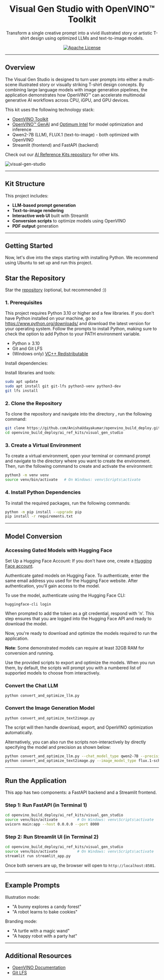 
<div align="center">

# Visual Gen Studio with OpenVINO™ Toolkit  
Transform a single creative prompt into a vivid illustrated story or artistic T-shirt design using optimized LLMs and text-to-image models.

[![Apache License](https://img.shields.io/badge/license-Apache_2.0-green.svg)](https://github.com/openvinotoolkit/openvino_build_deploy/blob/master/LICENSE.txt)

</div>

---

## Overview

The Visual Gen Studio is designed to turn user prompts into either a multi-scene illustrated story or visually striking T-shirt design concepts. 
By combining large language models with image generation pipelines, the application demonstrates how OpenVINO™ can accelerate multimodal generative AI workflows across CPU, iGPU, and GPU devices.

This kit uses the following technology stack:

- [OpenVINO Toolkit](https://docs.openvino.ai/)
- [OpenVINO™ GenAI](https://docs.openvino.ai/2025/openvino-workflow-generative/inference-with-genai.html) and [Optimum Intel](https://docs.openvino.ai/2025/openvino-workflow-generative/inference-with-optimum-intel.html) for model optimization and inference
- Qwen2-7B (LLM), FLUX.1 (text-to-image) - both optimized with OpenVINO
- Streamlit (frontend) and FastAPI (backend)

Check out our [AI Reference Kits repository](https://github.com/openvinotoolkit/openvino_build_deploy) for other kits.

![visual-gen-studio](https://github.com/user-attachments/assets/43d6e473-19c1-4047-aee1-07a484cd0dc1)

---

## Kit Structure

This project includes:

- **LLM-based prompt generation**
- **Text-to-image rendering**
- **Interactive web UI** built with Streamlit
- **Conversion scripts** to optimize models using OpenVINO
- **PDF output** generation

---

## Getting Started

Now, let's dive into the steps starting with installing Python. We recommend using Ubuntu to set up and run this project.

## Star the Repository

Star the [repository](https://github.com/openvinotoolkit/openvino_build_deploy) (optional, but recommended :))

### 1. Prerequisites

This project requires Python 3.10 or higher and a few libraries. If you don't have Python installed on your machine, go to https://www.python.org/downloads/ and download the latest version for your operating system. Follow the prompts to install Python, making sure to check the option to add Python to your PATH environment variable.

- Python ≥ 3.10
- Git and Git LFS
- (Windows only) [VC++ Redistributable](https://aka.ms/vs/17/release/vc_redist.x64.exe)

Install dependencies:

Install libraries and tools:

```bash
sudo apt update
sudo apt install git git-lfs python3-venv python3-dev
git lfs install
```

### 2. Clone the Repository

To clone the repository and navigate into the directory , run the following command:

```bash
git clone https://github.com/AnishaUdayakumar/openvino_build_deploy.git
cd openvino_build_deploy/ai_ref_kits/visual_gen_studio
```

### 3. Create a Virtual Environment

To create a virtual environment, open your terminal or command prompt and navigate to the directory where you want to create the environment. Then, run the following command to create and activate the environment:

```bash
python3 -m venv venv
source venv/bin/activate   # On Windows: venv\Scripts\activate
```

### 4. Install Python Dependencies

To install the required packages, run the following commands:

```bash
python -m pip install --upgrade pip 
pip install -r requirements.txt
```

---

## Model Conversion

### Accessing Gated Models with Hugging Face


Set Up a Hugging Face Account: If you don't have one, create a [Hugging Face account](https://huggingface.co/welcome).

Authenticate gated models on Hugging Face. To authenticate, enter the same email address you used for the Hugging Face website. After authentication, you'll gain access to the model.

To use the model, authenticate using the Hugging Face CLI:

```shell
huggingface-cli login
```
When prompted to add the token as a git credential, respond with 'n'. This step ensures that you are logged into the Hugging Face API and ready to download the model.

Now, you're ready to download and optimize the models required to run the application.

**Note**: Some demonstrated models can require at least 32GB RAM for conversion and running.

Use the provided scripts to export and optimize the models. When you run them, by default, the scripts will prompt you with a numbered list of supported models to choose from interactively.

### Convert the Chat LLM

```shell
python convert_and_optimize_llm.py
```

### Convert the Image Generation Model

```bash
python convert_and_optimize_text2image.py
```

The script will then handle download, export, and OpenVINO optimization automatically.

Alternatively, you can also run the scripts non-interactively by directly specifying the model and precision as shown below:

```bash
python convert_and_optimize_llm.py --chat_model_type qwen2-7B --precision int4
python convert_and_optimize_text2image.py --image_model_type flux.1-schnell --precision int4
```

---

## Run the Application

This app has two components: a FastAPI backend and a Streamlit frontend.

### Step 1: Run FastAPI (in Terminal 1)

```bash
cd openvino_build_deploy/ai_ref_kits/visual_gen_studio
source venv/bin/activate         # On Windows: venv\Scripts\activate
uvicorn main:app --host 0.0.0.0 --port 8000
```

### Step 2: Run Streamlit UI (in Terminal 2)

```bash
cd openvino_build_deploy/ai_ref_kits/visual_gen_studio
source venv/bin/activate         # On Windows: venv\Scripts\activate
streamlit run streamlit_app.py
```

Once both servers are up, the browser will open to `http://localhost:8501`.

---

## Example Prompts

Illustration mode:
- "A bunny explores a candy forest"
- "A robot learns to bake cookies"

Branding mode:
- "A turtle with a magic wand"
- "A happy robot with a party hat"

---

## Additional Resources

- [OpenVINO Documentation](https://docs.openvino.ai/)
- [Git LFS](https://git-lfs.com/)
